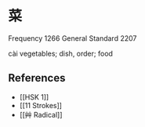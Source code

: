 # 菜
Frequency 1266
General Standard 2207

cài
vegetables; dish, order; food

## References
- [[HSK 1]]
- [[11 Strokes]]
- [[艸 Radical]]